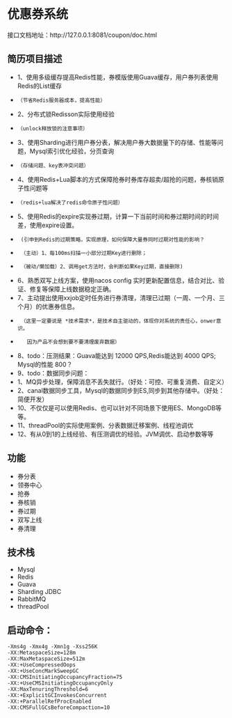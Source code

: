 <h1>优惠券系统</h1>
接口文档地址：http://127.0.0.1:8081/coupon/doc.html

## 简历项目描述

- 1、使用多级缓存提高Redis性能，券模版使用Guava缓存，用户券列表使用Redis的List缓存
-     （节省Redis服务器成本，提高性能）
- 2、分布式锁Redisson实际使用经验
-     （unlock释放锁的注意事项）
- 3、使用Sharding进行用户券分表，解决用户券大数据量下的存储、性能等问题，Mysql索引优化经验，分页查询
-     （存储问题、key表冲突问题）
- 4、使用Redis+Lua脚本的方式保障抢券时券库存超卖/超抢的问题，券核销原子性问题等
-     （redis+lua解决了redis命令原子性问题）
- 5、使用Redis的expire实现券过期，计算一下当前时间和券过期时间的时间差，使用expire设置。
-      (引申到Redis的过期策略，实现原理，如何保障大量券同时过期对性能的影响？
-      （主动）1、每100ms扫描一小部分过期Key进行删除； 
-      （被动/懒加载）2、调用get方法时，会判断如果Key过期，直接删除)
- 6、熟悉双写上线方案，使用nacos config 实时更新配置信息，结合对比、验证、修复等保障上线数据稳定正确。
- 7、主动提出使用xxjob定时任务进行券清理，清理已过期（一周、一个月、三个月）的优惠券信息。
-      （这里一定要说是 *技术需求*，是技术自主驱动的，体现你对系统的责任心，onwer意识。
-        因为产品不会想到要不要清理废弃数据）
- 8、todo：压测结果：Guava能达到 12000 QPS,Redis能达到 4000 QPS; Mysql的性能 800？
- 9、todo：数据同步问题：
- 1、MQ异步处理，保障消息不丢失就行。（好处：可控、可重复消费、自定义）
- 2、canal数据同步工具，Mysql的数据同步到ES,同步到其他存储中。（好处：简便开发）
- 10、不仅仅是可以使用Redis、也可以针对不同场景下使用ES、MongoDB等等。
- 11、threadPool的实际使用案例、分表数据迁移案例、线程池调优
- 12、有从0到1的上线经验、有压测调优的经验。JVM调优、启动参数等等

## 功能

- 券分表
- 领券中心
- 抢券
- 券核销
- 券过期
- 双写上线
- 券清理

## 技术栈

- Mysql
- Redis
- Guava
- Sharding JDBC
- RabbitMQ
- threadPool

## 启动命令：

```
-Xms4g -Xmx4g -Xmn1g -Xss256K 
-XX:MetaspaceSize=128m 
-XX:MaxMetaspaceSize=512m 
-XX:+UseCompressedOops 
-XX:+UseConcMarkSweepGC 
-XX:CMSInitiatingOccupancyFraction=75 
-XX:+UseCMSInitiatingOccupancyOnly 
-XX:MaxTenuringThreshold=6 
-XX:+ExplicitGCInvokesConcurrent 
-XX:+ParallelRefProcEnabled 
-XX:CMSFullGCsBeforeCompaction=10
```


